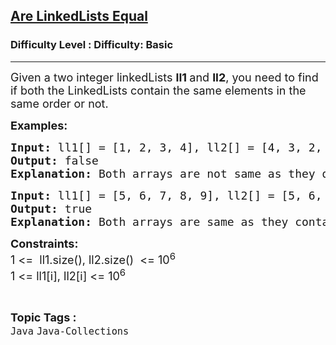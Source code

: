 <h2><a href="https://www.geeksforgeeks.org/problems/are-linkedlists-equal/1?page=2&difficulty=Basic&status=unsolved,attempted&sortBy=accuracy">Are LinkedLists Equal</a></h2><h3>Difficulty Level : Difficulty: Basic</h3><hr><div class="problems_problem_content__Xm_eO"><p><span style="font-size: 18px;">Given a two integer linkedLists <strong>ll1&nbsp;</strong>and <strong>ll2</strong>, you need to find if both the LinkedLists contain the same elements in the same order or not.&nbsp;</span></p>
<p><strong><span style="font-size: 18px;">Examples:</span></strong></p>
<pre><span style="font-size: 18px;"><strong>Input: </strong>ll1[] = [1, 2, 3, 4], ll2[] = [4, 3, 2, 1]</span>
<span style="font-size: 18px;"><strong>Output: </strong>false</span>
<span style="font-size: 18px;"><strong>Explanation: </strong>Both arrays are not same as they don't contain elements in the same order. So we print false.</span></pre>
<pre><span style="font-size: 18px;"><strong>Input: </strong>ll1[] = [5, 6, 7, 8, 9], ll2[] = [5, 6, 7, 8, 9]</span>
<span style="font-size: 18px;"><strong>Output: </strong>true</span>
<span style="font-size: 18px;"><strong>Explanation: </strong>Both arrays are same as they contain the same elements and in same order. So we print true.</span></pre>
<p><span style="font-size: 18px;"><strong>Constraints:</strong><br>1 &lt;= &nbsp;ll1.size(), ll2.size() &nbsp;&lt;= 10<sup>6</sup><br>1 &lt;= ll1[i], ll2[i] &lt;= 10<sup>6</sup></span></p></div><br><p><span style=font-size:18px><strong>Topic Tags : </strong><br><code>Java</code>&nbsp;<code>Java-Collections</code>&nbsp;